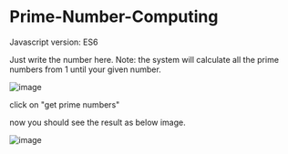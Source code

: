 # Prime-Number-Computing

Javascript version: ES6

Just write the number here. Note: the system will calculate all the prime numbers from 1 until your given number.

![image](https://user-images.githubusercontent.com/68229022/171455636-33bfcb1e-0723-4643-912d-a5a43d3cbe8a.png)

click on "get prime numbers"

now you should see the result as below image.

![image](https://user-images.githubusercontent.com/68229022/171455777-34dbee75-1428-498c-bdd6-f9ad76f0a593.png)
